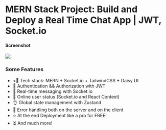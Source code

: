 # MERN Stack Project: Build and Deploy a Real Time Chat App | JWT, Socket.io
<h4>Screenshot</h4>
<img src="https://camo.githubusercontent.com/63375d23b0967743fbb5a10a28b340c608587d4bd246437017d1f61df33afc40/68747470733a2f2f692e6962622e636f2f6746534d7a4b4e2f312e706e67">
<h3>Some Features</h3>
<ul>
  <li><🌟 Tech stack: MERN + Socket.io + TailwindCSS + Daisy UI</li>
<li>🎃 Authentication && Authorization with JWT</li>
<li>👾 Real-time messaging with Socket.io</li>
<li>🚀 Online user status (Socket.io and React Context)</li>
<li>👌 Global state management with Zustand</li>
<li>🐞 Error handling both on the server and on the client</li>
<li>⭐ At the end Deployment like a pro for FREE!</li>
<li>⏳ And much more!</li>
</ul>


